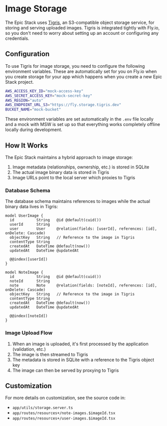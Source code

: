 # Image Storage

The Epic Stack uses [Tigris](https://www.tigris.com), an S3-compatible object
storage service, for storing and serving uploaded images. Tigris is integrated
tightly with Fly.io, so you don't need to worry about setting up an account or
configuring any credentials.

## Configuration

To use Tigris for image storage, you need to configure the following environment
variables. These are automatically set for you on Fly.io when you create storage
for your app which happens when you create a new Epic Stack project.

```sh
AWS_ACCESS_KEY_ID="mock-access-key"
AWS_SECRET_ACCESS_KEY="mock-secret-key"
AWS_REGION="auto"
AWS_ENDPOINT_URL_S3="https://fly.storage.tigris.dev"
BUCKET_NAME="mock-bucket"
```

These environment variables are set automatically in the `.env` file locally and
a mock with MSW is set up so that everything works completely offline locally
during development.

## How It Works

The Epic Stack maintains a hybrid approach to image storage:

1. Image metadata (relationships, ownership, etc.) is stored in SQLite
2. The actual image binary data is stored in Tigris
3. Image URLs point to the local server which proxies to Tigris

### Database Schema

The database schema maintains references to images while the actual binary data
lives in Tigris:

```prisma
model UserImage {
  id          String   @id @default(cuid())
  userId      String
  user        User     @relation(fields: [userId], references: [id], onDelete: Cascade)
  objectKey   String   // Reference to the image in Tigris
  contentType String
  createdAt   DateTime @default(now())
  updatedAt   DateTime @updatedAt

  @@index([userId])
}

model NoteImage {
  id          String   @id @default(cuid())
  noteId      String
  note        Note     @relation(fields: [noteId], references: [id], onDelete: Cascade)
  objectKey   String   // Reference to the image in Tigris
  contentType String
  createdAt   DateTime @default(now())
  updatedAt   DateTime @updatedAt

  @@index([noteId])
}
```

### Image Upload Flow

1. When an image is uploaded, it's first processed by the application
   (validation, etc.)
2. The image is then streamed to Tigris
3. The metadata is stored in SQLite with a reference to the Tigris object key
4. The image can then be served by proxying to Tigris

## Customization

For more details on customization, see the source code in:

- `app/utils/storage.server.ts`
- `app/routes/resources+/note-images.$imageId.tsx`
- `app/routes/resources+/user-images.$imageId.tsx`
